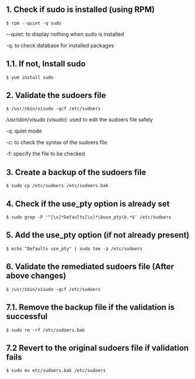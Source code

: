 ## 1. Check if sudo is installed (using RPM)
    $ rpm --quiet -q sudo

  --quiet: to display nothing when sudo is installed
  
  -q: to check database for installed packages

  
## 1.1. If not, Install sudo
    $ yum install sudo

## 2. Validate the sudoers file
    $ /usr/sbin/visudo -qcf /etc/sudoers

/usr/sbin/visudo (visudo): used to edit the sudoers file safely

-q: quiet mode

-c: to check the syntax of the sudoers file

-f: specify the file to be checked

## 3. Create a backup of the sudoers file
    $ sudo cp /etc/sudoers /etc/sudoers.bak

## 4. Check if the use_pty option is already set
    $ sudo grep -P '^[\s]*Defaults[\s]*\buse_pty\b.*$' /etc/sudoers

## 5. Add the use_pty option (if not already present)
    $ echo "Defaults use_pty" | sudo tee -a /etc/sudoers

## 6. Validate the remediated sudoers file (After above changes)
    $ /usr/sbin/visudo -qcf /etc/sudoers

## 7.1. Remove the backup file if the validation is successful
    $ sudo rm -rf /etc/sudoers.bak

## 7.2 Revert to the original sudoers file if validation fails
    $ sudo mv etc/sudoers.bak /etc/sudoers

